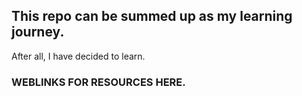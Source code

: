 ## This repo can be summed up as my learning journey. 

After all, I have decided to learn. 

### WEBLINKS FOR RESOURCES HERE.


